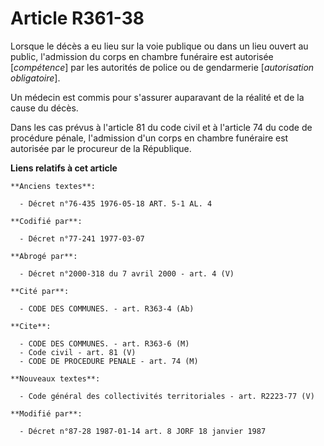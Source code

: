 # Article R361-38

Lorsque le décès a eu lieu sur la voie publique ou dans un lieu ouvert au public, l'admission du corps en chambre funéraire
est autorisée [*compétence*] par les autorités de police ou de gendarmerie [*autorisation obligatoire*].

Un médecin est commis pour s'assurer auparavant de la réalité et de la cause du décès.

Dans les cas prévus à l'article 81 du code civil et à l'article 74 du code de procédure pénale, l'admission d'un corps en
chambre funéraire est autorisée par le procureur de la République.

**Liens relatifs à cet article**

	**Anciens textes**:

	  - Décret n°76-435 1976-05-18 ART. 5-1 AL. 4

	**Codifié par**:

	  - Décret n°77-241 1977-03-07

	**Abrogé par**:

	  - Décret n°2000-318 du 7 avril 2000 - art. 4 (V)

	**Cité par**:

	  - CODE DES COMMUNES. - art. R363-4 (Ab)

	**Cite**:

	  - CODE DES COMMUNES. - art. R363-6 (M)
	  - Code civil - art. 81 (V)
	  - CODE DE PROCEDURE PENALE - art. 74 (M)

	**Nouveaux textes**:

	  - Code général des collectivités territoriales - art. R2223-77 (V)

	**Modifié par**:

	  - Décret n°87-28 1987-01-14 art. 8 JORF 18 janvier 1987
